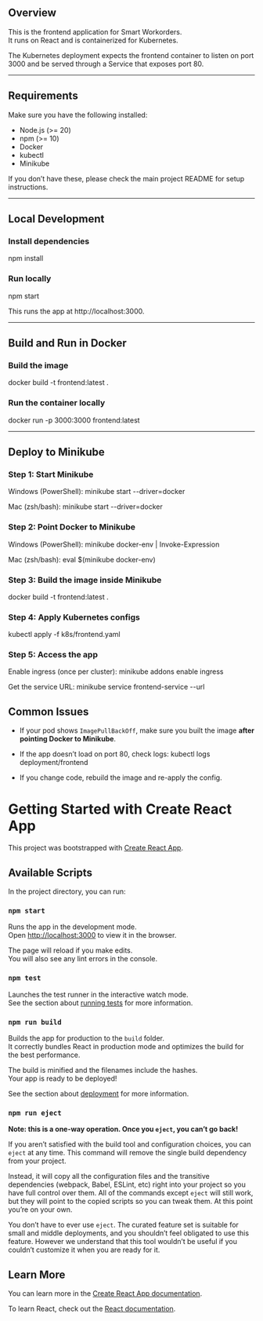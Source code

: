 
## Overview
This is the frontend application for Smart Workorders.  
It runs on React and is containerized for Kubernetes.  

The Kubernetes deployment expects the frontend container to listen on port 3000 and be served through a Service that exposes port 80.

---

## Requirements
Make sure you have the following installed:
- Node.js (>= 20)
- npm (>= 10)
- Docker
- kubectl
- Minikube

If you don’t have these, please check the main project README for setup instructions.

---

## Local Development

### Install dependencies
npm install



### Run locally
npm start

This runs the app at http://localhost:3000.

---

## Build and Run in Docker

### Build the image
docker build -t frontend:latest .



### Run the container locally
docker run -p 3000:3000 frontend:latest



---

## Deploy to Minikube

### Step 1: Start Minikube
Windows (PowerShell):
minikube start --driver=docker



Mac (zsh/bash):
minikube start --driver=docker



### Step 2: Point Docker to Minikube
Windows (PowerShell):
minikube docker-env | Invoke-Expression



Mac (zsh/bash):
eval $(minikube docker-env)


### Step 3: Build the image inside Minikube
docker build -t frontend:latest .



### Step 4: Apply Kubernetes configs
kubectl apply -f k8s/frontend.yaml



### Step 5: Access the app
Enable ingress (once per cluster):
minikube addons enable ingress



Get the service URL:
minikube service frontend-service --url





## Common Issues

- If your pod shows `ImagePullBackOff`, make sure you built the image **after pointing Docker to Minikube**.
- If the app doesn’t load on port 80, check logs:
kubectl logs deployment/frontend


- If you change code, rebuild the image and re-apply the config.



# Getting Started with Create React App

This project was bootstrapped with [Create React App](https://github.com/facebook/create-react-app).

## Available Scripts

In the project directory, you can run:

### `npm start`

Runs the app in the development mode.\
Open [http://localhost:3000](http://localhost:3000) to view it in the browser.

The page will reload if you make edits.\
You will also see any lint errors in the console.

### `npm test`

Launches the test runner in the interactive watch mode.\
See the section about [running tests](https://facebook.github.io/create-react-app/docs/running-tests) for more information.

### `npm run build`

Builds the app for production to the `build` folder.\
It correctly bundles React in production mode and optimizes the build for the best performance.

The build is minified and the filenames include the hashes.\
Your app is ready to be deployed!

See the section about [deployment](https://facebook.github.io/create-react-app/docs/deployment) for more information.

### `npm run eject`

**Note: this is a one-way operation. Once you `eject`, you can’t go back!**

If you aren’t satisfied with the build tool and configuration choices, you can `eject` at any time. This command will remove the single build dependency from your project.

Instead, it will copy all the configuration files and the transitive dependencies (webpack, Babel, ESLint, etc) right into your project so you have full control over them. All of the commands except `eject` will still work, but they will point to the copied scripts so you can tweak them. At this point you’re on your own.

You don’t have to ever use `eject`. The curated feature set is suitable for small and middle deployments, and you shouldn’t feel obligated to use this feature. However we understand that this tool wouldn’t be useful if you couldn’t customize it when you are ready for it.

## Learn More

You can learn more in the [Create React App documentation](https://facebook.github.io/create-react-app/docs/getting-started).

To learn React, check out the [React documentation](https://reactjs.org/).
